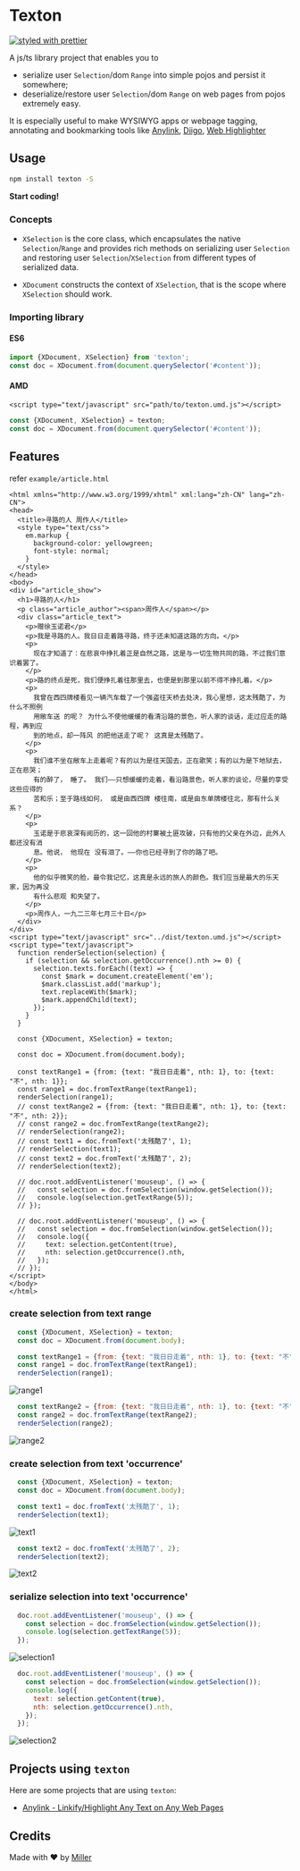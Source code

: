 # Texton

[![styled with prettier](https://img.shields.io/badge/styled_with-prettier-ff69b4.svg)](https://github.com/prettier/prettier)

A js/ts library project that enables you to 
* serialize user `Selection`/dom `Range` into simple pojos and persist it somewhere;
* deserialize/restore user `Selection`/dom `Range` on web pages from pojos 
extremely easy.

It is especially useful to make WYSIWYG apps or webpage tagging, annotating and bookmarking 
tools like 
[Anylink](https://chrome.google.com/webstore/detail/any-link-safereliable-lin/mpflpgaobfpjcpefkdnpalfdodifkkgc), 
[Diigo](https://chrome.google.com/webstore/detail/diigo-web-collector-captu/pnhplgjpclknigjpccbcnmicgcieojbh),
[Web Highlighter](https://alienzhou.github.io/web-highlighter/)
## Usage

```bash
npm install texton -S
```

**Start coding!**

### Concepts
 - `XSelection` is the core class, which encapsulates the native `Selection`/`Range` and provides 
 rich methods on serializing user `Selection` and restoring user `Selection`/`XSelection` from 
 different types of serialized data.
 
 - `XDocument` constructs the context of `XSelection`, that is the scope where `XSelection` should 
 work.

### Importing library

#### ES6
```typescript
import {XDocument, XSelection} from 'texton';
const doc = XDocument.from(document.querySelector('#content'));
```

#### AMD
```xhtml
<script type="text/javascript" src="path/to/texton.umd.js"></script>
```
```javascript
const {XDocument, XSelection} = texton;
const doc = XDocument.from(document.querySelector('#content'));
```

## Features 
refer `example/article.html`
```xhtml
<html xmlns="http://www.w3.org/1999/xhtml" xml:lang="zh-CN" lang="zh-CN">
<head>
  <title>寻路的人 周作人</title>
  <style type="text/css">
    em.markup {
      background-color: yellowgreen;
      font-style: normal;
    }
  </style>
</head>
<body>
<div id="article_show">
  <h1>寻路的人</h1>
  <p class="article_author"><span>周作人</span></p>
  <div class="article_text">
    <p>赠徐玉诺君</p>
    <p>我是寻路的人。我日日走着路寻路，终于还未知道这路的方向。</p>
    <p>
      现在才知道了：在悲哀中挣扎着正是自然之路，这是与一切生物共同的路，不过我们意识着罢了。
    </p>
    <p>路的终点是死，我们便挣扎着往那里去，也便是到那里以前不得不挣扎着。</p>
    <p>
      我曾在西四牌楼看见一辆汽车载了一个强盗往天桥去处决，我心里想，这太残酷了，为什么不照例
      用敞车送 的呢？ 为什么不使他缓缓的看清沿路的景色，听人家的谈话，走过应走的路程，再到应
      到的地点，却一阵风 的把他送走了呢？ 这真是太残酷了。
    </p>
    <p>
      我们谁不坐在敞车上走着呢？有的以为是往天国去，正在歌笑；有的以为是下地狱去，正在悲哭；
      有的醉了， 睡了。 我们——只想缓缓的走着，看沿路景色，听人家的谈论，尽量的享受这些应得的
      苦和乐；至于路线如何， 或是由西四牌 楼往南，或是由东单牌楼往北，那有什么关系？
    </p>
    <p>
      玉诺是于悲哀深有阅历的，这一回他的村寨被土匪攻破，只有他的父亲在外边，此外人都还没有消
      息。他说， 他现在 没有泪了。——你也已经寻到了你的路了吧。
    </p>
    <p>
      他的似乎微笑的脸，最令我记忆，这真是永远的旅人的颜色。我们应当是最大的乐天家，因为再没
      有什么悲观 和失望了。
    </p>
    <p>周作人，一九二三年七月三十日</p>
  </div>
</div>
<script type="text/javascript" src="../dist/texton.umd.js"></script>
<script type="text/javascript">
  function renderSelection(selection) {
    if (selection && selection.getOccurrence().nth >= 0) {
      selection.texts.forEach((text) => {
        const $mark = document.createElement('em');
        $mark.classList.add('markup');
        text.replaceWith($mark);
        $mark.appendChild(text);
      });
    }
  }

  const {XDocument, XSelection} = texton;

  const doc = XDocument.from(document.body);

  const textRange1 = {from: {text: "我日日走着", nth: 1}, to: {text: "不", nth: 1}};
  const range1 = doc.fromTextRange(textRange1);
  renderSelection(range1);
  // const textRange2 = {from: {text: "我日日走着", nth: 1}, to: {text: "不", nth: 2}};
  // const range2 = doc.fromTextRange(textRange2);
  // renderSelection(range2);
  // const text1 = doc.fromText('太残酷了', 1);
  // renderSelection(text1);
  // const text2 = doc.fromText('太残酷了', 2);
  // renderSelection(text2);

  // doc.root.addEventListener('mouseup', () => {
  //   const selection = doc.fromSelection(window.getSelection());
  //   console.log(selection.getTextRange(5));
  // });

  // doc.root.addEventListener('mouseup', () => {
  //   const selection = doc.fromSelection(window.getSelection());
  //   console.log({
  //     text: selection.getContent(true),
  //     nth: selection.getOccurrence().nth,
  //   });
  // });
</script>
</body>
</html>
```

### create selection from text range
```javascript
  const {XDocument, XSelection} = texton;
  const doc = XDocument.from(document.body);

  const textRange1 = {from: {text: "我日日走着", nth: 1}, to: {text: "不", nth: 1}};
  const range1 = doc.fromTextRange(textRange1);
  renderSelection(range1);
```
![range1](./example/screenshots/range1.png)

```javascript
  const textRange2 = {from: {text: "我日日走着", nth: 1}, to: {text: "不", nth: 2}};
  const range2 = doc.fromTextRange(textRange2);
  renderSelection(range2);
```
![range2](./example/screenshots/range2.png)

### create selection from text 'occurrence'
```javascript
  const {XDocument, XSelection} = texton;
  const doc = XDocument.from(document.body);

  const text1 = doc.fromText('太残酷了', 1);
  renderSelection(text1);
```
![text1](./example/screenshots/text1.png)

```javascript
  const text2 = doc.fromText('太残酷了', 2);
  renderSelection(text2);
```
![text2](./example/screenshots/text2.png)

### serialize selection into text 'occurrence'
```javascript
  doc.root.addEventListener('mouseup', () => {
    const selection = doc.fromSelection(window.getSelection());
    console.log(selection.getTextRange(5));
  });
```
![selection1](./example/screenshots/selection1.png)
```javascript
  doc.root.addEventListener('mouseup', () => {
    const selection = doc.fromSelection(window.getSelection());
    console.log({
      text: selection.getContent(true),
      nth: selection.getOccurrence().nth,
    });
  });
```
![selection2](./example/screenshots/selection2.png)
## Projects using `texton`

Here are some projects that are using `texton`:
- [Anylink - Linkify/Highlight Any Text on Any Web Pages](https://chrome.google.com/webstore/detail/any-link-safereliable-lin/mpflpgaobfpjcpefkdnpalfdodifkkgc)

## Credits

Made with :heart: by [Miller](mailto:gr8miller@hotmail.com)
